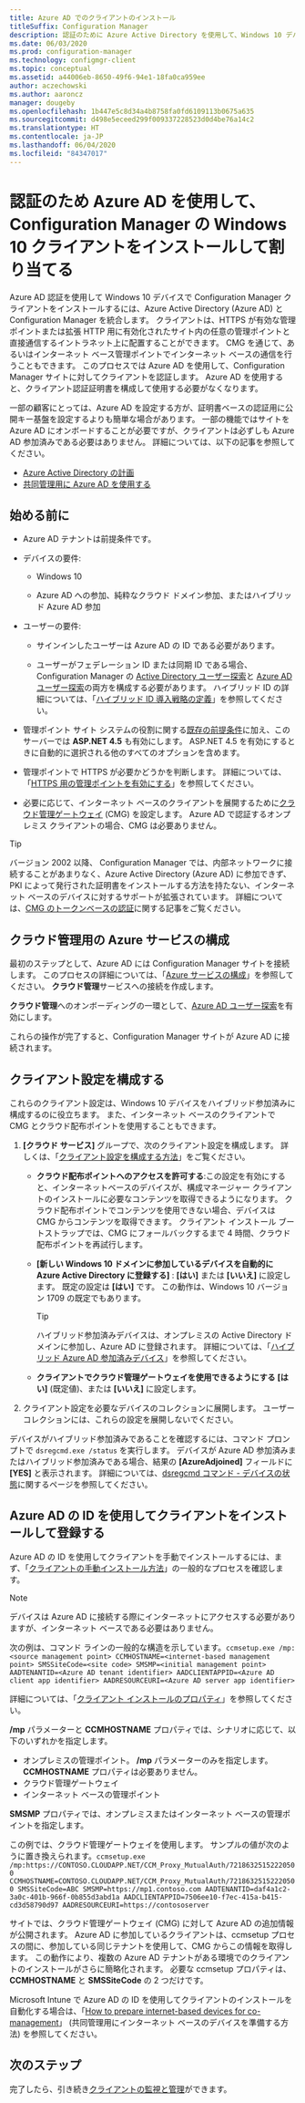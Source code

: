 ```yaml
---
title: Azure AD でのクライアントのインストール
titleSuffix: Configuration Manager
description: 認証のために Azure Active Directory を使用して、Windows 10 デバイスで Configuration Manager クライアントをインストールして割り当てる
ms.date: 06/03/2020
ms.prod: configuration-manager
ms.technology: configmgr-client
ms.topic: conceptual
ms.assetid: a44006eb-8650-49f6-94e1-18fa0ca959ee
author: aczechowski
ms.author: aaroncz
manager: dougeby
ms.openlocfilehash: 1b447e5c8d34a4b8758fa0fd6109113b0675a635
ms.sourcegitcommit: d498e5eceed299f009337228523d0d4be76a14c2
ms.translationtype: HT
ms.contentlocale: ja-JP
ms.lasthandoff: 06/04/2020
ms.locfileid: "84347017"
---
```

# <a name="install-and-assign-configuration-manager-windows-10-clients-using-azure-ad-for-authentication"></a>認証のため Azure AD を使用して、Configuration Manager の Windows 10 クライアントをインストールして割り当てる

Azure AD 認証を使用して Windows 10 デバイスで Configuration Manager クライアントをインストールするには、Azure Active Directory (Azure AD) と Configuration Manager を統合します。 クライアントは、HTTPS が有効な管理ポイントまたは拡張 HTTP 用に有効化されたサイト内の任意の管理ポイントと直接通信するイントラネット上に配置することができます。 CMG を通じて、あるいはインターネット ベース管理ポイントでインターネット ベースの通信を行うこともできます。 このプロセスでは Azure AD を使用して、Configuration Manager サイトに対してクライアントを認証します。 Azure AD を使用すると、クライアント認証証明書を構成して使用する必要がなくなります。

一部の顧客にとっては、Azure AD を設定する方が、証明書ベースの認証用に公開キー基盤を設定するよりも簡単な場合があります。 一部の機能ではサイトを Azure AD にオンボードすることが必要ですが、クライアントは必ずしも Azure AD 参加済みである必要はありません。<!-- SCCMDocs issue 1259 --> 詳細については、以下の記事を参照してください。

- [Azure Active Directory の計画](../../plan-design/security/plan-for-security.md#bkmk_planazuread)
- [共同管理用に Azure AD を使用する](../../../comanage/quickstart-hybrid-aad.md)

## <a name="before-you-begin"></a>始める前に

- Azure AD テナントは前提条件です。  

- デバイスの要件:  

  - Windows 10  

  - Azure AD への参加、純粋なクラウド ドメイン参加、またはハイブリッド Azure AD 参加  

- ユーザーの要件:  

  - サインインしたユーザーは Azure AD の ID である必要があります。

  - ユーザーがフェデレーション ID または同期 ID である場合、Configuration Manager の [Active Directory ユーザー探索](../../servers/deploy/configure/about-discovery-methods.md#bkmk_aboutUser)と [Azure AD ユーザー探索](../../servers/deploy/configure/about-discovery-methods.md#azureaddisc)の両方を構成する必要があります。 ハイブリッド ID の詳細については、「[ハイブリッド ID 導入戦略の定義](https://docs.microsoft.com/azure/active-directory/hybrid/plan-hybrid-identity-design-considerations-identity-adoption-strategy)」を参照してください。<!--497750-->

- 管理ポイント サイト システムの役割に関する[既存の前提条件](../../plan-design/configs/site-and-site-system-prerequisites.md#bkmk_2012MPpreq)に加え、このサーバーでは **ASP.NET 4.5** も有効にします。 ASP.NET 4.5 を有効にするときに自動的に選択される他のすべてのオプションを含めます。  

- 管理ポイントで HTTPS が必要かどうかを判断します。 詳細については、「[HTTPS 用の管理ポイントを有効にする](../manage/cmg/certificates-for-cloud-management-gateway.md#bkmk_mphttps)」を参照してください。  

- 必要に応じて、インターネット ベースのクライアントを展開するために[クラウド管理ゲートウェイ](../manage/cmg/plan-cloud-management-gateway.md) (CMG) を設定します。 Azure AD で認証するオンプレミス クライアントの場合、CMG は必要ありません。  

> [!TIP]
> バージョン 2002 以降、<!--5686290--> Configuration Manager では、内部ネットワークに接続することがあまりなく、Azure Active Directory (Azure AD) に参加できず、PKI によって発行された証明書をインストールする方法を持たない、インターネット ベースのデバイスに対するサポートが拡張されています。 詳細については、[CMG のトークンベースの認証](deploy-clients-cmg-token.md)に関する記事をご覧ください。

## <a name="configure-azure-services-for-cloud-management"></a>クラウド管理用の Azure サービスの構成

最初のステップとして、Azure AD には Configuration Manager サイトを接続します。 このプロセスの詳細については、「[Azure サービスの構成](../../servers/deploy/configure/azure-services-wizard.md)」を参照してください。 **クラウド管理**サービスへの接続を作成します。

**クラウド管理**へのオンボーディングの一環として、[Azure AD ユーザー探索](../../servers/deploy/configure/configure-discovery-methods.md#azureaadisc)を有効にします。

これらの操作が完了すると、Configuration Manager サイトが Azure AD に接続されます。

## <a name="configure-client-settings"></a>クライアント設定を構成する

これらのクライアント設定は、Windows 10 デバイスをハイブリッド参加済みに構成するのに役立ちます。 また、インターネット ベースのクライアントで CMG とクラウド配布ポイントを使用することもできます。

1. **[クラウド サービス]** グループで、次のクライアント設定を構成します。 詳しくは、「[クライアント設定を構成する方法](configure-client-settings.md)」をご覧ください。

    - **クラウド配布ポイントへのアクセスを許可する**:この設定を有効にすると、インターネットベースのデバイスが、構成マネージャー クライアントのインストールに必要なコンテンツを取得できるようになります。 クラウド配布ポイントでコンテンツを使用できない場合、デバイスは CMG からコンテンツを取得できます。 クライアント インストール ブートストラップでは、CMG にフォールバックするまで 4 時間、クラウド配布ポイントを再試行します。<!--495533-->  

    - **[新しい Windows 10 ドメインに参加しているデバイスを自動的に Azure Active Directory に登録する]** : **[はい]** または **[いいえ]** に設定します。 既定の設定は **[はい]** です。 この動作は、Windows 10 バージョン 1709 の既定でもあります。

        > [!TIP]
        > ハイブリッド参加済みデバイスは、オンプレミスの Active Directory ドメインに参加し、Azure AD に登録されます。 詳細については、「[ハイブリッド Azure AD 参加済みデバイス](https://docs.microsoft.com/azure/active-directory/devices/concept-azure-ad-join-hybrid)」を参照してください。<!-- MEMDocs#325 -->

    - **クライアントでクラウド管理ゲートウェイを使用できるようにする** **[はい]** (既定値)、または **[いいえ]** に設定します。  

2. クライアント設定を必要なデバイスのコレクションに展開します。 ユーザー コレクションには、これらの設定を展開しないでください。

デバイスがハイブリッド参加済みであることを確認するには、コマンド プロンプトで `dsregcmd.exe /status` を実行します。 デバイスが Azure AD 参加済みまたはハイブリッド参加済みである場合、結果の **[AzureAdjoined]** フィールドに **[YES]** と表示されます。 詳細については、[dsregcmd コマンド - デバイスの状態](https://docs.microsoft.com/azure/active-directory/devices/troubleshoot-device-dsregcmd)に関するページを参照してください。

## <a name="install-and-register-the-client-using-azure-ad-identity"></a>Azure AD の ID を使用してクライアントをインストールして登録する

Azure AD の ID を使用してクライアントを手動でインストールするには、まず、「[クライアントの手動インストール方法](deploy-clients-to-windows-computers.md#BKMK_Manual)」の一般的なプロセスを確認します。

> [!Note]  
> デバイスは Azure AD に接続する際にインターネットにアクセスする必要がありますが、インターネット ベースである必要はありません。

次の例は、コマンド ラインの一般的な構造を示しています。`ccmsetup.exe /mp:<source management point> CCMHOSTNAME=<internet-based management point> SMSSiteCode=<site code> SMSMP=<initial management point> AADTENANTID=<Azure AD tenant identifier> AADCLIENTAPPID=<Azure AD client app identifier> AADRESOURCEURI=<Azure AD server app identifier>`

詳細については、「[クライアント インストールのプロパティ](about-client-installation-properties.md)」を参照してください。

**/mp** パラメーターと **CCMHOSTNAME** プロパティでは、シナリオに応じて、以下のいずれかを指定します。

- オンプレミスの管理ポイント。 **/mp** パラメーターのみを指定します。 **CCMHOSTNAME** プロパティは必要ありません。
- クラウド管理ゲートウェイ
- インターネット ベースの管理ポイント

**SMSMP** プロパティでは、オンプレミスまたはインターネット ベースの管理ポイントを指定します。

この例では、クラウド管理ゲートウェイを使用します。 サンプルの値が次のように置き換えられます。`ccmsetup.exe /mp:https://CONTOSO.CLOUDAPP.NET/CCM_Proxy_MutualAuth/72186325152220500 CCMHOSTNAME=CONTOSO.CLOUDAPP.NET/CCM_Proxy_MutualAuth/72186325152220500 SMSSiteCode=ABC SMSMP=https://mp1.contoso.com AADTENANTID=daf4a1c2-3a0c-401b-966f-0b855d3abd1a AADCLIENTAPPID=7506ee10-f7ec-415a-b415-cd3d58790d97 AADRESOURCEURI=https://contososerver`

サイトでは、クラウド管理ゲートウェイ (CMG) に対して Azure AD の追加情報が公開されます。 Azure AD に参加しているクライアントは、ccmsetup プロセスの間に、参加している同じテナントを使用して、CMG からこの情報を取得します。 この動作により、複数の Azure AD テナントがある環境でのクライアントのインストールがさらに簡略化されます。 必要な ccmsetup プロパティは、**CCMHOSTNAME** と **SMSSiteCode** の 2 つだけです。<!--3607731-->

Microsoft Intune で Azure AD の ID を使用してクライアントのインストールを自動化する場合は、「[How to prepare internet-based devices for co-management](../../../comanage/how-to-prepare-Win10.md#install-the-configuration-manager-client)」 (共同管理用にインターネット ベースのデバイスを準備する方法) を参照してください。

## <a name="next-steps"></a>次のステップ

完了したら、引き続き[クライアントの監視と管理](../manage/monitor-clients.md)ができます。
